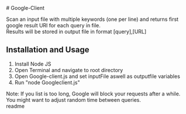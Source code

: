 <snippet>
  <content>
# Google-Client

Scan an input file with multiple keywords (one per line) and returns first google result URl for each query in file.  
Results will be stored in output file in format [query],[URL]

## Installation and Usage

1. Install Node JS
2. Open Terminal and navigate to root directory
3. Open Google-client.js and set inputFile aswell as outputfile variables
4. Run "node Googleclient.js"

Note: If you list is too long, Google will block your requests after a while.  You might want to adjust random time between queries.  
</content>
  <tabTrigger>readme</tabTrigger>
</snippet>